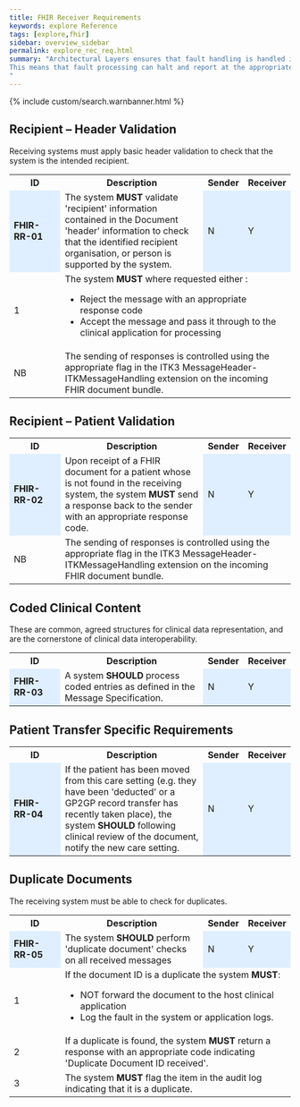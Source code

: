 ```yaml
---
title: FHIR Receiver Requirements
keywords: explore Reference
tags: [explore,fhir]
sidebar: overview_sidebar
permalink: explore_rec_req.html
summary: "Architectural Layers ensures that fault handling is handled in line with the layer that the fault occurs.
This means that fault processing can halt and report at the appropriate point of “fault/error”, all errors are regarded as fatal and there will only be a maximum of 2 Message Responses, each containing a maximum of one Response Code.
"
---
```


{% include custom/search.warnbanner.html %}

## Recipient – Header Validation ##

Receiving systems must apply basic header validation to check that the system is the intended recipient.

<table style="width:100%;max-width: 100%;">
<tr>
<th width="20%">ID</th>
<th width="60%">Description</th>
<th width="10%">Sender</th>
<th width="10%">Receiver</th>
</tr>
<tr>
<td bgcolor="#dfefff"><b>FHIR-RR-01</b></td>
<td>The system <b>MUST</b> validate 'recipient' information contained in the Document 'header' information to check that the identified recipient organisation, or person is supported by the system.</td>
<td bgcolor="#dfefff">N</td>
<td bgcolor="#dfefff">Y</td>
</tr>
<tr>
<td>1</td>
<td colspan="3">The system <b>MUST</b> where requested either :<br/>
<ul>
<li>Reject the message with an appropriate response code</li>
<li>Accept the message and pass it through to the clinical application for processing</li>
</ul>
</td>
</tr>
<tr>
<td>NB</td>
<td colspan="3">The sending of responses is controlled using the appropriate flag in the ITK3 MessageHeader- ITKMessageHandling extension on the incoming FHIR document bundle.</td>
</tr>
</table> 


## Recipient – Patient Validation ##

<table style="width:100%;max-width: 100%;">
<tr>
<th width="20%">ID</th>
<th width="60%">Description</th>
<th width="10%">Sender</th>
<th width="10%">Receiver</th>
</tr>
<tr>
<td bgcolor="#dfefff"><b>FHIR-RR-02</b></td>
<td>Upon receipt of a FHIR document for a patient whose is not found in the receiving system, the system <b>MUST</b> send a response back to the sender with an appropriate response code.</td>
<td bgcolor="#dfefff">N</td>
<td bgcolor="#dfefff">Y</td>
</tr>
<tr>
<td>NB</td>
<td colspan="3">The sending of responses is controlled using the appropriate flag in the ITK3 MessageHeader- ITKMessageHandling extension on the incoming FHIR document bundle.</td>
</tr>
</table> 


## Coded Clinical Content ##

These are common, agreed structures for clinical data representation, and are the cornerstone of clinical data interoperability.

<table style="width:100%;max-width: 100%;">
<tr>
<th width="20%">ID</th>
<th width="60%">Description</th>
<th width="10%">Sender</th>
<th width="10%">Receiver</th>
</tr>
<tr>
<td bgcolor="#dfefff"><b>FHIR-RR-03</b></td>
<td>A system <b>SHOULD</b> process coded entries as defined in the Message Specification.</td>
<td bgcolor="#dfefff">N</td>
<td bgcolor="#dfefff">Y</td>
</tr>
</table> 


## Patient Transfer Specific Requirements ##

<table style="width:100%;max-width: 100%;">
<tr>
<th width="20%">ID</th>
<th width="60%">Description</th>
<th width="10%">Sender</th>
<th width="10%">Receiver</th>
</tr>
<tr>
<td bgcolor="#dfefff"><b>FHIR-RR-04</b></td>
<td>If the patient has been moved from this care setting (e.g. they have been 'deducted' or a GP2GP record transfer has recently taken place), the system <b>SHOULD</b> following clinical review of the document, notify the new care setting.</td>
<td bgcolor="#dfefff">N</td>
<td bgcolor="#dfefff">Y</td>
</tr>
</table> 


## Duplicate Documents ##

The receiving system must be able to check for duplicates.

<table style="width:100%;max-width: 100%;">
<tr>
<th width="20%">ID</th>
<th width="60%">Description</th>
<th width="10%">Sender</th>
<th width="10%">Receiver</th>
</tr>
<tr>
<td bgcolor="#dfefff"><b>FHIR-RR-05</b></td>
<td>The system <b>SHOULD</b> perform 'duplicate document' checks on all received messages</td>
<td bgcolor="#dfefff">N</td>
<td bgcolor="#dfefff">Y</td>
</tr>
<tr>
<td>1</td>
<td colspan="3">If the document ID is a duplicate the system <b>MUST</b>:<br/>
<ul>
<li>NOT forward the document to the host clinical application</li>
<li>Log the fault in the system or application logs.</li>
</ul>
</td>
</tr>
<tr>
<td>2</td>
<td colspan="3">If a duplicate is found, the system <b>MUST</b> return a response with an appropriate code indicating 'Duplicate Document ID received'.</td>
</tr>
<tr>
<td>3</td>
<td colspan="3">The system <b>MUST</b> flag the item in the audit log indicating that it is a duplicate.</td>
</tr>
</table> 



